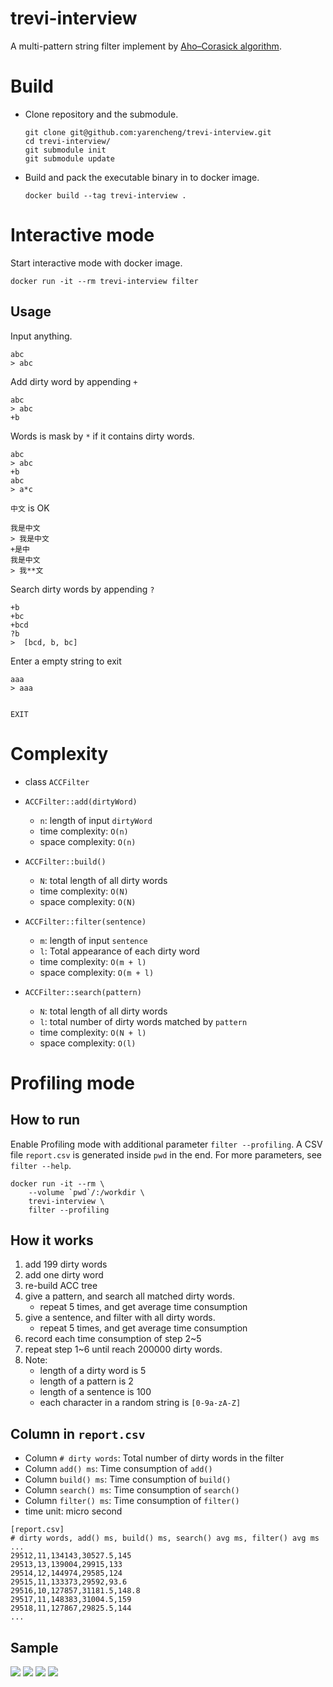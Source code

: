 # trevi-interview

A multi-pattern string filter implement by [Aho–Corasick algorithm](https://en.wikipedia.org/wiki/Aho%E2%80%93Corasick_algorithm).

# Build

* Clone repository and the submodule.

    ```
    git clone git@github.com:yarencheng/trevi-interview.git
    cd trevi-interview/
    git submodule init
    git submodule update
    ```

* Build and pack the executable binary in to docker image.

    `docker build --tag trevi-interview .`

# Interactive mode

Start interactive mode with docker image.

`docker run -it --rm trevi-interview filter`

## Usage

Input anything.

```
abc
> abc
```

Add dirty word by appending `+`

```
abc
> abc
+b
```

Words is mask by `*` if it contains dirty words.

```
abc
> abc
+b
abc
> a*c
```

`中文` is OK

```
我是中文
> 我是中文
+是中
我是中文
> 我**文
```

Search dirty words by appending `?`

```
+b
+bc
+bcd
?b
>  [bcd, b, bc]
```

Enter a empty string to exit

```
aaa
> aaa


EXIT

```

# Complexity

* class `ACCFilter`


* `ACCFilter::add(dirtyWord)`
    * `n`: length of input `dirtyWord`
    * time complexity: `O(n)`
    * space complexity: `O(n)`

* `ACCFilter::build()`
    * `N`: total length of all dirty words
    * time complexity: `O(N)`
    * space complexity: `O(N)`

* `ACCFilter::filter(sentence)`
    * `m`: length of input `sentence`
    * `l`: Total appearance of each dirty word
    * time complexity: `O(m + l)`
    * space complexity: `O(m + l)`

* `ACCFilter::search(pattern)`
    * `N`: total length of all dirty words
    * `l`: total number of dirty words matched by `pattern`
    * time complexity: `O(N + l)`
    * space complexity: `O(l)`

# Profiling mode

## How to run
Enable Profiling mode with additional parameter `filter --profiling`.
A CSV file `report.csv` is generated inside `pwd` in the end.
For more parameters, see `filter --help`.

```
docker run -it --rm \
    --volume `pwd`/:/workdir \
    trevi-interview \
    filter --profiling
```

## How it works

1. add 199 dirty words
2. add one dirty word
3. re-build ACC tree
4. give a pattern, and search all matched dirty words.
    * repeat 5 times, and get average time consumption
5. give a sentence, and filter with all dirty words.
    * repeat 5 times, and get average time consumption
6. record each time consumption of step 2~5
7. repeat step 1~6 until reach 200000 dirty words.
8. Note:
    * length of a dirty word is 5
    * length of a pattern is 2
    * length of a sentence is 100
    * each character in a random string is `[0-9a-zA-Z]`

## Column in `report.csv`

* Column `# dirty words`: Total number of dirty words in the filter
* Column `add() ms`: Time consumption of `add()`
* Column `build() ms`: Time consumption of `build()`
* Column `search() ms`: Time consumption of `search()`
* Column `filter() ms`: Time consumption of `filter()`
* time unit: micro second

```
[report.csv]
# dirty words, add() ms, build() ms, search() avg ms, filter() avg ms
...
29512,11,134143,30527.5,145
29513,13,139004,29915,133
29514,12,144974,29585,124
29515,11,133373,29592,93.6
29516,10,127857,31181.5,148.8
29517,11,148383,31004.5,159
29518,11,127867,29825.5,144
...

```
## Sample

![](example/add.png)
![](example/build.png)
![](example/search.png)
![](example/filter.png)